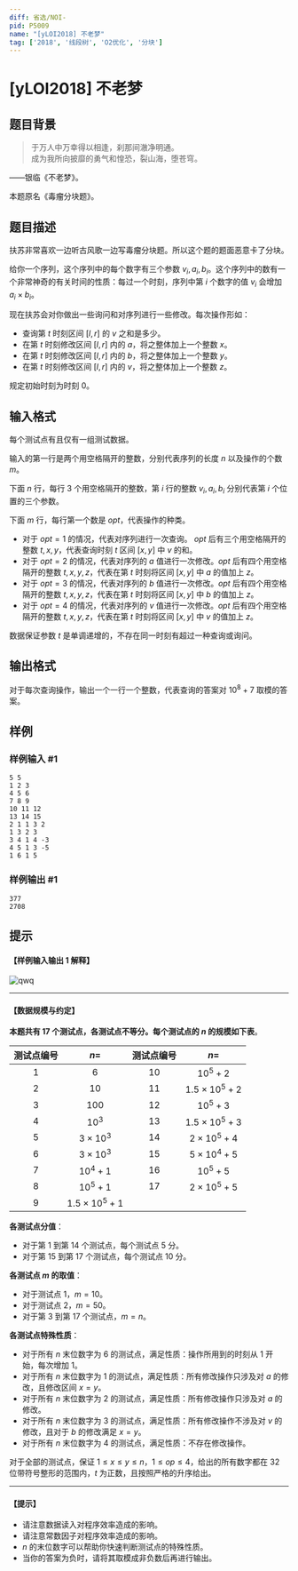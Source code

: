 ```yaml
---
diff: 省选/NOI-
pid: P5009
name: "[yLOI2018] 不老梦"
tag: ['2018', '线段树', 'O2优化', '分块']
---
```

# [yLOI2018] 不老梦
## 题目背景

> 于万人中万幸得以相逢，刹那间澈净明通。  
> 成为我所向披靡的勇气和惶恐，裂山海，堕苍穹。

——银临《不老梦》。

本题原名《毒瘤分块题》。
## 题目描述

扶苏非常喜欢一边听古风歌一边写毒瘤分块题。所以这个题的题面恶意卡了分块。

给你一个序列，这个序列中的每个数字有三个参数 $v_i,a_i,b_i$。这个序列中的数有一个非常神奇的有关时间的性质：每过一个时刻，序列中第 $i$ 个数字的值 $v_i$ 会增加 $a_i \times b_i$。

现在扶苏会对你做出一些询问和对序列进行一些修改。每次操作形如：

- 查询第 $t$ 时刻区间 $[l,r]$ 的 $v$ 之和是多少。
- 在第 $t$ 时刻修改区间 $[l,r]$ 内的 $a$，将之整体加上一个整数 $x$。
- 在第 $t$ 时刻修改区间 $[l,r]$ 内的 $b$，将之整体加上一个整数 $y$。
- 在第 $t$ 时刻修改区间 $[l,r]$ 内的 $v$，将之整体加上一个整数 $z$。

规定初始时刻为时刻 $0$。
## 输入格式

每个测试点有且仅有一组测试数据。

输入的第一行是两个用空格隔开的整数，分别代表序列的长度 $n$ 以及操作的个数 $m$。

下面 $n$ 行，每行 $3$ 个用空格隔开的整数，第 $i$ 行的整数 $v_i,a_i,b_i$ 分别代表第 $i$ 个位置的三个参数。

下面 $m$ 行，每行第一个数是 $opt$，代表操作的种类。

- 对于 $opt = 1$ 的情况，代表对序列进行一次查询。 $opt$ 后有三个用空格隔开的整数 $t, x, y$，代表查询时刻 $t$ 区间 $[x,y]$ 中 $v$ 的和。
- 对于 $opt = 2$ 的情况，代表对序列的 $a$ 值进行一次修改。$opt$ 后有四个用空格隔开的整数 $t, x, y, z$，代表在第 $t$ 时刻将区间 $[x,y]$ 中 $a$ 的值加上 $z$。
- 对于 $opt = 3$ 的情况，代表对序列的 $b$ 值进行一次修改。$opt$ 后有四个用空格隔开的整数 $t, x, y, z$，代表在第 $t$ 时刻将区间 $[x,y]$ 中 $b$ 的值加上 $z$。
- 对于 $opt = 4$ 的情况，代表对序列的 $v$ 值进行一次修改。$opt$ 后有四个用空格隔开的整数 $t, x, y, z$，代表在第 $t$ 时刻将区间 $[x,y]$ 中 $v$ 的值加上 $z$。

数据保证参数 $t$ 是单调递增的，不存在同一时刻有超过一种查询或询问。

## 输出格式

对于每次查询操作，输出一个一行一个整数，代表查询的答案对 $10^8 + 7$ 取模的答案。
## 样例

### 样例输入 #1
```
5 5
1 2 3
4 5 6
7 8 9
10 11 12
13 14 15
2 1 1 3 2 
1 3 2 3
3 4 1 4 -3
4 5 1 3 -5
1 6 1 5
```
### 样例输出 #1
```
377
2708
```
## 提示

#### 【样例输入输出 1 解释】

![qwq](https://cdn.luogu.com.cn/upload/pic/38337.png)


---

#### 【数据规模与约定】

**本题共有 $17$ 个测试点，各测试点不等分。每个测试点的 $n$ 的规模如下表**。

| 测试点编号 |         $n=$          | 测试点编号 | $n=$|
| :--------: | :-------------------: | :--------: | :-------------------: |
|    $1$     |          $6$          |    $10$    |      $10^5 + 2$       |
|    $2$     |         $10$          |   $11$    | $1.5 \times 10^5 + 2$ |
|    $3$     |         $100$         |  $12$    |      $10^5 + 3$       |
|    $4$     |        $10^3$         |  $13$    | $1.5 \times 10^5 + 3$ |
|    $5$     |    $3 \times 10^3$    | $14$    |  $2 \times 10^5 + 4$  |
|    $6$     |    $3 \times 10^3$    |   $15$    |  $5 \times 10^4 + 5$  |
|    $7$     |      $10^4 + 1$       |   $16$    |      $10^5 + 5$       |
|    $8$     |      $10^5 + 1$       |  $17$    |  $2 \times 10^5 + 5$  |
|    $9$     | $1.5 \times 10^5 + 1$ |

**各测试点分值**：

- 对于第 $1$ 到第 $14$ 个测试点，每个测试点 $5$ 分。
- 对于第 $15$ 到第 $17$ 个测试点，每个测试点 $10$ 分。

**各测试点 $m$ 的取值**：

- 对于测试点 $1$，$m = 10$。
- 对于测试点 $2$，$m = 50$。
- 对于第 $3$ 到第 $17$ 个测试点，$m = n$。

**各测试点特殊性质**：

- 对于所有 $n$ 末位数字为 $6$ 的测试点，满足性质：操作所用到的时刻从 $1$ 开始，每次增加 $1$。
- 对于所有 $n$ 末位数字为 $1$ 的测试点，满足性质：所有修改操作只涉及对 $a$ 的修改，且修改区间 $x = y$。
- 对于所有 $n$ 末位数字为 $2$ 的测试点，满足性质：所有修改操作只涉及对 $a$ 的修改。
- 对于所有 $n$ 末位数字为 $3$ 的测试点，满足性质：所有修改操作不涉及对 $v$ 的修改，且对于 $b$ 的修改满足 $x= y$。
- 对于所有 $n$ 末位数字为 $4$ 的测试点，满足性质：不存在修改操作。


对于全部的测试点，保证 $1 \leq x \leq y \leq n$，$1 \leq op \leq 4$，给出的所有数字都在 32 位带符号整形的范围内，$t$ 为正数，且按照严格的升序给出。

---

#### 【提示】

- 请注意数据读入对程序效率造成的影响。
- 请注意常数因子对程序效率造成的影响。
- $n$ 的末位数字可以帮助你快速判断测试点的特殊性质。
- 当你的答案为负时，请将其取模成非负数后再进行输出。



